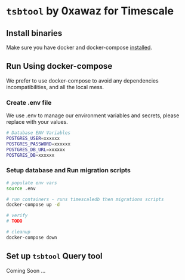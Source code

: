 # `tsbtool` by 0xawaz for Timescale

## Install binaries

Make sure you have docker and docker-compose [installed](https://docs.docker.com/engine/install/).

## Run Using docker-compose

We prefer to use docker-compose to avoid any dependencies incompatibilities, and all the local mess.

### Create .env file

We use .env to manage our environment variables and secrets, please replace with your values.

```bash
# Database ENV Variables
POSTGRES_USER=xxxxxx
POSTGRES_PASSWORD=xxxxxx
POSTGRES_DB_URL=xxxxxx
POSTGRES_DB=xxxxxx
```

### Setup database and Run migration scripts

```bash
# populate env vars
source .env

# run containers - runs timescaledb then migrations scripts
docker-compose up -d

# verify
# TODO

# cleanup 
docker-compose down
```

## Set up `tsbtool` Query tool

Coming Soon ...